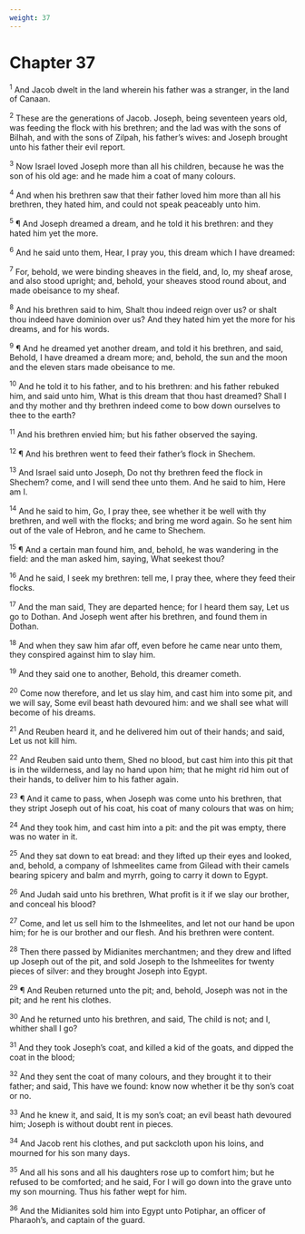```yaml
---
weight: 37
---
```


# Chapter 37

<sup>1</sup> And Jacob dwelt in the land wherein his father was a stranger, in the land of Canaan. 

<sup>2</sup> These are the generations of Jacob. Joseph, being seventeen years old, was feeding the flock with his brethren; and the lad was with the sons of Bilhah, and with the sons of Zilpah, his father’s wives: and Joseph brought unto his father their evil report. 

<sup>3</sup> Now Israel loved Joseph more than all his children, because he was the son of his old age: and he made him a coat of many colours. 

<sup>4</sup> And when his brethren saw that their father loved him more than all his brethren, they hated him, and could not speak peaceably unto him. 

<sup>5</sup> ¶ And Joseph dreamed a dream, and he told it his brethren: and they hated him yet the more. 

<sup>6</sup> And he said unto them, Hear, I pray you, this dream which I have dreamed: 

<sup>7</sup> For, behold, we were binding sheaves in the field, and, lo, my sheaf arose, and also stood upright; and, behold, your sheaves stood round about, and made obeisance to my sheaf. 

<sup>8</sup> And his brethren said to him, Shalt thou indeed reign over us? or shalt thou indeed have dominion over us? And they hated him yet the more for his dreams, and for his words. 

<sup>9</sup> ¶ And he dreamed yet another dream, and told it his brethren, and said, Behold, I have dreamed a dream more; and, behold, the sun and the moon and the eleven stars made obeisance to me. 

<sup>10</sup> And he told it to his father, and to his brethren: and his father rebuked him, and said unto him, What is this dream that thou hast dreamed? Shall I and thy mother and thy brethren indeed come to bow down ourselves to thee to the earth? 

<sup>11</sup> And his brethren envied him; but his father observed the saying. 

<sup>12</sup> ¶ And his brethren went to feed their father’s flock in Shechem. 

<sup>13</sup> And Israel said unto Joseph, Do not thy brethren feed the flock in Shechem? come, and I will send thee unto them. And he said to him, Here am I. 

<sup>14</sup> And he said to him, Go, I pray thee, see whether it be well with thy brethren, and well with the flocks; and bring me word again. So he sent him out of the vale of Hebron, and he came to Shechem. 

<sup>15</sup> ¶ And a certain man found him, and, behold, he was wandering in the field: and the man asked him, saying, What seekest thou? 

<sup>16</sup> And he said, I seek my brethren: tell me, I pray thee, where they feed their flocks. 

<sup>17</sup> And the man said, They are departed hence; for I heard them say, Let us go to Dothan. And Joseph went after his brethren, and found them in Dothan. 

<sup>18</sup> And when they saw him afar off, even before he came near unto them, they conspired against him to slay him. 

<sup>19</sup> And they said one to another, Behold, this dreamer cometh. 

<sup>20</sup> Come now therefore, and let us slay him, and cast him into some pit, and we will say, Some evil beast hath devoured him: and we shall see what will become of his dreams. 

<sup>21</sup> And Reuben heard it, and he delivered him out of their hands; and said, Let us not kill him. 

<sup>22</sup> And Reuben said unto them, Shed no blood, but cast him into this pit that is in the wilderness, and lay no hand upon him; that he might rid him out of their hands, to deliver him to his father again. 

<sup>23</sup> ¶ And it came to pass, when Joseph was come unto his brethren, that they stript Joseph out of his coat, his coat of many colours that was on him; 

<sup>24</sup> And they took him, and cast him into a pit: and the pit was empty, there was no water in it. 

<sup>25</sup> And they sat down to eat bread: and they lifted up their eyes and looked, and, behold, a company of Ishmeelites came from Gilead with their camels bearing spicery and balm and myrrh, going to carry it down to Egypt. 

<sup>26</sup> And Judah said unto his brethren, What profit is it if we slay our brother, and conceal his blood? 

<sup>27</sup> Come, and let us sell him to the Ishmeelites, and let not our hand be upon him; for he is our brother and our flesh. And his brethren were content. 

<sup>28</sup> Then there passed by Midianites merchantmen; and they drew and lifted up Joseph out of the pit, and sold Joseph to the Ishmeelites for twenty pieces of silver: and they brought Joseph into Egypt. 

<sup>29</sup> ¶ And Reuben returned unto the pit; and, behold, Joseph was not in the pit; and he rent his clothes. 

<sup>30</sup> And he returned unto his brethren, and said, The child is not; and I, whither shall I go? 

<sup>31</sup> And they took Joseph’s coat, and killed a kid of the goats, and dipped the coat in the blood; 

<sup>32</sup> And they sent the coat of many colours, and they brought it to their father; and said, This have we found: know now whether it be thy son’s coat or no. 

<sup>33</sup> And he knew it, and said, It is my son’s coat; an evil beast hath devoured him; Joseph is without doubt rent in pieces. 

<sup>34</sup> And Jacob rent his clothes, and put sackcloth upon his loins, and mourned for his son many days. 

<sup>35</sup> And all his sons and all his daughters rose up to comfort him; but he refused to be comforted; and he said, For I will go down into the grave unto my son mourning. Thus his father wept for him. 

<sup>36</sup> And the Midianites sold him into Egypt unto Potiphar, an officer of Pharaoh’s, and captain of the guard. 


